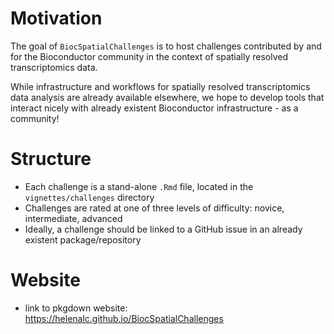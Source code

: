 # Motivation

The goal of `BiocSpatialChallenges` is to host challenges contributed by and for the Bioconductor community in the context of spatially resolved transcriptomics data.

While infrastructure and workflows for spatially resolved transcriptomics data analysis are already available elsewhere, we hope to develop tools that interact nicely with already existent Bioconductor infrastructure - as a community!

# Structure

- Each challenge is a stand-alone `.Rmd` file, located in the `vignettes/challenges` directory
- Challenges are rated at one of three levels of difficulty: novice, intermediate, advanced
- Ideally, a challenge should be linked to a GitHub issue in an already existent package/repository

# Website

- link to pkgdown website: https://helenalc.github.io/BiocSpatialChallenges
